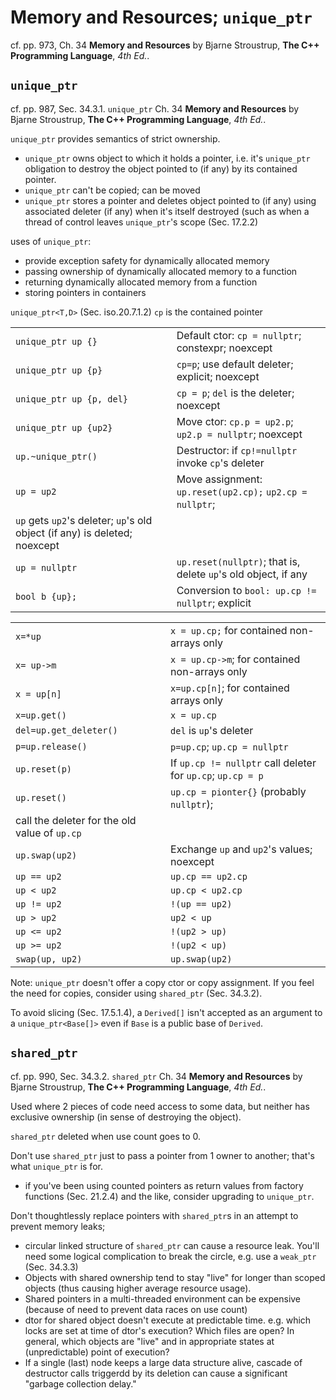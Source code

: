 # Memory and Resources; `unique_ptr`

cf. pp. 973, Ch. 34 **Memory and Resources** by Bjarne Stroustrup, **The C++ Programming Language**, *4th Ed.*.

## `unique_ptr` 

cf. pp. 987, Sec. 34.3.1. `unique_ptr` Ch. 34 **Memory and Resources** by Bjarne Stroustrup, **The C++ Programming Language**, *4th Ed.*.

`unique_ptr` provides semantics of strict ownership. 
* `unique_ptr` owns object to which it holds a pointer, i.e. it's `unique_ptr` obligation to destroy the object pointed to (if any) by its contained pointer. 
* `unique_ptr` can't be copied; can be moved
* `unique_ptr` stores a pointer and deletes object pointed to (if any) using associated deleter (if any) when it's itself destroyed (such as when a thread of control leaves `unique_ptr`'s scope (Sec. 17.2.2)

uses of `unique_ptr`:
* provide exception safety for dynamically allocated memory
* passing ownership of dynamically allocated memory to a function
* returning dynamically allocated memory from a function
* storing pointers in containers 

`unique_ptr<T,D>` (Sec. iso.20.7.1.2)
`cp` is the contained pointer 

| | |
| :--------- | :--------- | 
| `unique_ptr up {}` | Default ctor: `cp = nullptr`; constexpr; noexcept | 
| `unique_ptr up {p}` | `cp=p`; use default deleter; explicit; noexcept  |
| `unique_ptr up {p, del}` | `cp = p`; `del` is the deleter; noexcept    | 
| `unique_ptr up {up2}`    | Move ctor: `cp.p = up2.p`; `up2.p = nullptr`; noexcept |
| `up.~unique_ptr()` | Destructor: if `cp!=nullptr` invoke `cp`'s deleter | 
| `up = up2` | Move assignment: `up.reset(up2.cp);` `up2.cp = nullptr`; 
`up` gets `up2`'s deleter; `up`'s old object (if any) is deleted; noexcept |
|`up = nullptr` | `up.reset(nullptr)`; that is, delete `up`'s old object, if any |
| `bool b {up};` | Conversion to `bool: up.cp != nullptr`; explicit |

| | |
| :--------- | :--------- |
| `x=*up` | `x = up.cp;` for contained non-arrays only | 
| `x= up->m` | `x = up.cp->m`; for contained non-arrays only |
| `x = up[n]` | `x=up.cp[n]`; for contained arrays only |
| `x=up.get()` | `x = up.cp` | 
| `del=up.get_deleter()` | `del` is `up`'s deleter |
| `p=up.release()` | `p=up.cp`; `up.cp = nullptr` | 
| `up.reset(p)` | If `up.cp != nullptr` call deleter for `up.cp`; `up.cp = p` |
|`up.reset()` | `up.cp = pionter{}` (probably `nullptr`); 
  call the deleter for the old value of `up.cp` | 
|`up.swap(up2)` | Exchange `up` and `up2`'s values; noexcept |
| `up == up2` | `up.cp == up2.cp` |
| `up < up2` | `up.cp < up2.cp` |
| `up != up2` | `!(up == up2)` | 
| `up > up2` | `up2 < up` | 
| `up <= up2` | `!(up2 > up)` | 
| `up >= up2` | `!(up2 < up)` |
| `swap(up, up2)` | `up.swap(up2)` |

Note: `unique_ptr` doesn't offer a copy ctor or copy assignment. If you feel the need for copies, consider using `shared_ptr` (Sec. 34.3.2).

To avoid slicing (Sec. 17.5.1.4), a `Derived[]` isn't accepted as an argument to a `unique_ptr<Base[]>` even if `Base` is a public base of `Derived`. 

## `shared_ptr` 

cf. pp. 990, Sec. 34.3.2. `shared_ptr` Ch. 34 **Memory and Resources** by Bjarne Stroustrup, **The C++ Programming Language**, *4th Ed.*.

Used where 2 pieces of code need access to some data, but neither has exclusive ownership (in sense of destroying the object). 

`shared_ptr` deleted when use count goes to 0. 

Don't use `shared_ptr` just to pass a pointer from 1 owner to another; that's what `unique_ptr` is for. 
- if you've been using counted pointers as return values from factory functions (Sec. 21.2.4) and the like, consider upgrading to `unique_ptr`. 

Don't thoughtlessly replace pointers with `shared_ptr`s in an attempt to prevent memory leaks; 
* circular linked structure of `shared_ptr` can cause a resource leak. You'll need some logical complication to break the circle, e.g. use a `weak_ptr` (Sec. 34.3.3)
* Objects with shared ownership tend to stay "live" for longer than scoped objects (thus causing higher average resource usage). 
* Shared pointers in a multi-threaded environment can be expensive (because of need to prevent data races on use count)
* dtor for shared object doesn't execute at predictable time. e.g. which locks are set at time of dtor's execution? Which files are open? In general, which objects are "live" and in appropriate states at (unpredictable) point of execution?
* If a single (last) node keeps a large data structure alive, cascade of destructor calls triggerdd by its deletion can cause a significant "garbage collection delay." 


